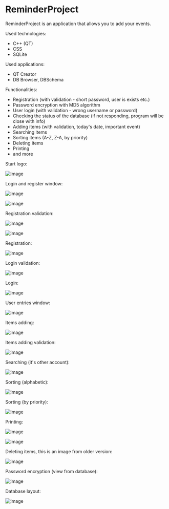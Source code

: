 # ReminderProject

ReminderProject is an application that allows you to add your events.

Used technologies:

- C++ (QT)
- CSS
- SQLite 

Used applications:
- QT Creator
- DB Browser, DBSchema

Functionalities:

- Registration (with validation - short password, user is exists etc.)
- Password encryption with MD5 algorithm
- User login (with validation - wrong username or password)
- Checking the status of the database (if not responding, program will be close with info)
- Adding items (with validation, today's date, important event)
- Searching items
- Sorting items (A-Z, Z-A, by priority)
- Deleting items 
- Printing 
- and more

Start logo:

![image](https://user-images.githubusercontent.com/95986791/218511165-b49a1345-29ed-4110-b916-bda1541c0e20.png)

Login and register window:

![image](https://user-images.githubusercontent.com/95986791/218511558-f016b48c-0242-4f01-85ae-7dda5e7e4792.png)

![image](https://user-images.githubusercontent.com/95986791/219956057-e99cd990-72d6-48e8-bdb9-d88b23eaad35.png)

Registration validation:

![image](https://user-images.githubusercontent.com/95986791/218511815-9539edd8-228c-47b9-b698-1b23d3328915.png)

![image](https://user-images.githubusercontent.com/95986791/218512015-15590022-bb01-468b-8749-53fa0b1aa8dc.png)

Registration:

![image](https://user-images.githubusercontent.com/95986791/218512342-6bf96655-49a8-49db-9437-e6625c830f2f.png)

Login validation:

![image](https://user-images.githubusercontent.com/95986791/218512900-a947ff05-d1c2-41d1-b815-f99a3eaaa118.png)

Login:

![image](https://user-images.githubusercontent.com/95986791/218513177-5b7e81c9-7bbf-4ca1-ad4d-9863ad6e3cdd.png)

User entries window:

![image](https://user-images.githubusercontent.com/95986791/218513299-32f0dff3-29a4-4abd-910c-e6d129157039.png)

Items adding:

![image](https://user-images.githubusercontent.com/95986791/218513792-b372060c-7030-4375-a480-d81b9c0618ea.png)

Items adding validation:

![image](https://user-images.githubusercontent.com/95986791/218513925-8e10cf62-1769-4e9e-a823-3b404891c719.png)

Searching (it's other account):

![image](https://user-images.githubusercontent.com/95986791/218514501-7f552f9b-2a77-4c3c-a865-6f4c190dcd76.png)

Sorting (alphabetic):

![image](https://user-images.githubusercontent.com/95986791/218514612-f76ab1eb-13f2-4c37-a8d4-e4aed7bc23cf.png)

Sorting (by priority):

![image](https://user-images.githubusercontent.com/95986791/218515026-718121ad-f69a-43ac-8085-014084362e5d.png)

Printing:

![image](https://user-images.githubusercontent.com/95986791/218516808-4876ba8f-9d82-4dc5-a60f-4bdd74e2ed45.png)

![image](https://user-images.githubusercontent.com/95986791/218516907-95860433-6942-4940-bf73-a6e72908b5a8.png)



Deleting items, this is an image from older version:

![image](https://user-images.githubusercontent.com/95986791/218515364-fb503b25-57ff-47be-8ffc-c8e97d389435.png)

Password encryption (view from database):

![image](https://user-images.githubusercontent.com/95986791/218515979-9dba8b32-7f96-406c-853a-c8e5bc302d56.png)

Database layout:

![image](https://user-images.githubusercontent.com/95986791/218516320-12a64006-ab16-4481-95df-55b58fa6f6e9.png)










